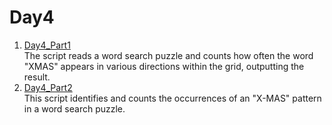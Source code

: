 # Day4
1. [Day4_Part1](Day4_Part1.py)  
   The script reads a word search puzzle and counts how often the word "XMAS" appears in various directions within the grid, outputting the result.
2. [Day4_Part2](Day4_Part2.py)  
   This script identifies and counts the occurrences of an "X-MAS" pattern in a word search puzzle.
